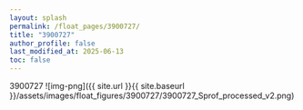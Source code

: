 ```yaml
---
layout: splash
permalink: /float_pages/3900727/
title: "3900727"
author_profile: false
last_modified_at: 2025-06-13
toc: false
---
```

 
3900727
![img-png]({{ site.url }}{{ site.baseurl }}/assets/images/float_figures/3900727/3900727_Sprof_processed_v2.png)